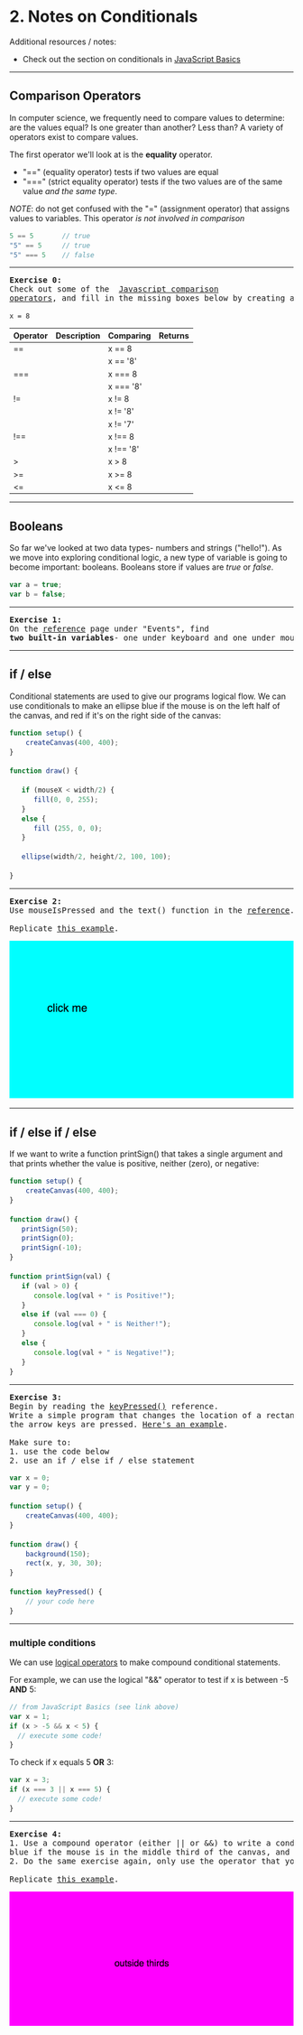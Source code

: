 # 2. Notes on Conditionals

Additional resources / notes:
* Check out the section on conditionals in [JavaScript Basics](https://github.com/robynitp/networkedmedia/wiki/Javascript-Basics#conditionals)

---

## Comparison Operators
In computer science, we frequently need to compare values to determine: are the values equal? Is one greater than another? Less than? A variety of operators exist to compare values.

The first operator we'll look at is the **equality** operator.
* "==" (equality operator) tests if two values are equal
* "===" (strict equality operator) tests if the two values are of the same value *and the same type*.

*NOTE*: do not get confused with the "=" (assignment operator) that assigns values to variables. This operator *is not involved in comparison*

```JavaScript
5 == 5       // true
"5" == 5     // true
"5" === 5    // false
```

---

<a name="ex0"></a>
<pre>
<b>Exercise 0:</b>
Check out some of the  <a href="http://www.w3schools.com/js/js_comparisons.asp">Javascript comparison
operators</a>, and fill in the missing boxes below by creating a chart on paper.
</pre>

`x = 8`

| Operator | Description | Comparing | Returns |
| --- | --- | --- | --- |
| == |        | x == 8  | |
|    |        | x == '8' | |
| === |       | x === 8  | |
|     |       |  x === '8' | |
| !=  |       | x != 8  | |
|     |       |  x != '8' | |
|     |       |  x != '7' | |
|  !==   |       |  x !== 8 | |
|     |       |  x !== '8' | |
|  >   |       |  x > 8 | |
|  >=   |       |  x >= 8 | |
|  <=   |       |  x <= 8 | |

---

## Booleans
So far we've looked at two data types- numbers and strings ("hello!"). As we move into exploring conditional logic, a new type of variable is going to become important: booleans. Booleans store if values are *true* or *false*.

```javascript
var a = true;
var b = false;
```
---

<a name="ex1"></a>
<pre>
<b>Exercise 1:</b>
On the <a href="https://p5js.org/reference/">reference</a> page under "Events", find
<b>two built-in variables</b>- one under keyboard and one under mouse- that are booleans.
</pre>

---

## if / else

Conditional statements are used to give our programs logical flow. We can use conditionals to make an ellipse blue if the mouse is on the left half of the canvas, and red if it's on the right side of the canvas:

```JavaScript
function setup() {
    createCanvas(400, 400);
}

function draw() {

   if (mouseX < width/2) {
      fill(0, 0, 255);
   }
   else {
      fill (255, 0, 0);
   }

   ellipse(width/2, height/2, 100, 100);

}
```

---

<a name="ex2"></a>
<pre>
<b>Exercise 2:</b>
Use mouseIsPressed and the text() function in the <a href="https://p5js.org/reference/">reference</a>.

Replicate <a href="https://jennadeboisblanc.github.io/examples/c4e0/">this example</a>.
</pre>

[![click me image](images/clickme.png)](https://jennadeboisblanc.github.io/examples/c4e0/)

---

## if / else if / else

If we want to write a function printSign() that takes a single argument and that prints whether the value is positive, neither (zero), or negative:

```JavaScript
function setup() {
    createCanvas(400, 400);
}

function draw() {
   printSign(50);
   printSign(0);
   printSign(-10);
}

function printSign(val) {
   if (val > 0) {
      console.log(val + " is Positive!");
   }
   else if (val === 0) {
      console.log(val + " is Neither!");
   }
   else {
      console.log(val + " is Negative!");
   }
}
```

---

<a name="ex3"></a>
<pre>
<b>Exercise 3:</b>
Begin by reading the <a href="https://p5js.org/reference/#/p5/keyPressed">keyPressed()</a> reference.
Write a simple program that changes the location of a rectangle on the screen when
the arrow keys are pressed. <a href="https://jennadeboisblanc.github.io/examples/c4e1/">Here's an example</a>.

Make sure to:
1. use the code below
2. use an if / else if / else statement
</pre>

```javascript
var x = 0;
var y = 0;

function setup() {
    createCanvas(400, 400);
}

function draw() {
    background(150);
    rect(x, y, 30, 30);
}

function keyPressed() {
    // your code here
}
```

---



### multiple conditions
We can use [logical operators](https://github.com/robynitp/networkedmedia/wiki/Javascript-Basics#operators) to make compound conditional statements.

For example, we can use the logical "&&" operator to test if x is between -5 **AND** 5:

```JavaScript
// from JavaScript Basics (see link above)
var x = 1;
if (x > -5 && x < 5) {
  // execute some code!
}
```

To check if x equals 5 **OR** 3:

```javascript
var x = 3;
if (x === 3 || x === 5) {
  // execute some code!
}
```

---

<a name="ex4"></a>
<pre>
<b>Exercise 4:</b>
1. Use a compound operator (either || or &&) to write a conditional statement that makes the screen
blue if the mouse is in the middle third of the canvas, and red otherwise.
2. Do the same exercise again, only use the operator that you didn't use (either || or &&).

Replicate <a href="https://jennadeboisblanc.github.io/examples/c4e4/">this example</a>.
</pre>

![thirds](images/thirds.png)
